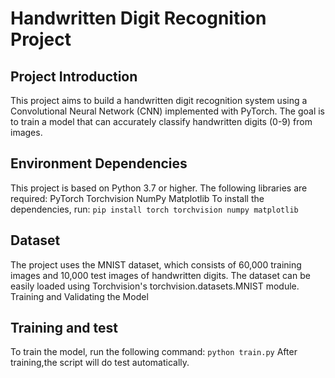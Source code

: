 # Handwritten Digit Recognition Project
## Project Introduction
This project aims to build a handwritten digit recognition system using a Convolutional Neural Network (CNN) implemented with PyTorch. The goal is to train a model that can accurately classify handwritten digits (0-9) from images.
## Environment Dependencies
This project is based on Python 3.7 or higher. The following libraries are required:
PyTorch
Torchvision
NumPy
Matplotlib
To install the dependencies, run:
```pip install torch torchvision numpy matplotlib```
## Dataset
The project uses the MNIST dataset, which consists of 60,000 training images and 10,000 test images of handwritten digits. The dataset can be easily loaded using Torchvision's torchvision.datasets.MNIST module.
Training and Validating the Model
## Training and test
To train the model, run the following command:
```python train.py```
After training,the script will do test automatically.
